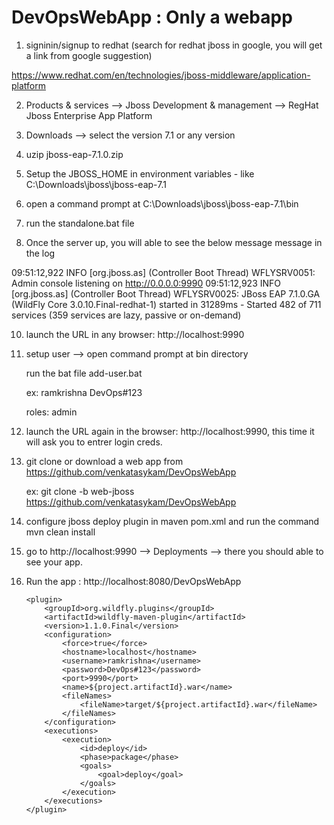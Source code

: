 # DevOpsWebApp : Only a webapp

1. signinin/signup to redhat (search for redhat jboss in google, you will get a link from google suggestion)

https://www.redhat.com/en/technologies/jboss-middleware/application-platform

2. Products & services --> Jboss Development & management --> RegHat Jboss Enterprise App Platform

4. Downloads --> select the version 7.1 or any version

5. uzip jboss-eap-7.1.0.zip

6. Setup the JBOSS_HOME in environment variables - like C:\Downloads\jboss\jboss-eap-7.1

7. open a command prompt at C:\Downloads\jboss\jboss-eap-7.1\bin

8. run the standalone.bat file

9. Once the server up, you will able to see the below message message in the log

09:51:12,922 INFO  [org.jboss.as] (Controller Boot Thread) WFLYSRV0051: Admin console listening on http://0.0.0.0:9990
09:51:12,923 INFO  [org.jboss.as] (Controller Boot Thread) WFLYSRV0025: JBoss EAP 7.1.0.GA (WildFly Core 3.0.10.Final-redhat-1) started in 31289ms - Started 482 of 711 services (359 services are lazy, passive or on-demand)

10. launch the URL in any browser: http://localhost:9990

11. setup user --> open command prompt at bin directory

	run the bat file add-user.bat
	
	ex: ramkrishna DevOps#123

	roles: admin

12. launch the URL again in the browser: http://localhost:9990, this time it will ask you to entrer login creds.

13. git clone or download a web app from https://github.com/venkatasykam/DevOpsWebApp

	ex: git clone -b web-jboss https://github.com/venkatasykam/DevOpsWebApp

14. configure jboss deploy plugin in maven pom.xml and run the command mvn clean install

15. go to http://localhost:9990 --> Deployments --> there you should able to see your app.

16. Run the app : http://localhost:8080/DevOpsWebApp

		<plugin>
			<groupId>org.wildfly.plugins</groupId>
			<artifactId>wildfly-maven-plugin</artifactId>
			<version>1.1.0.Final</version>
			<configuration>
				<force>true</force>
				<hostname>localhost</hostname>
				<username>ramkrishna</username>
				<password>DevOps#123</password>
				<port>9990</port>
				<name>${project.artifactId}.war</name>
				<fileNames>
					<fileName>target/${project.artifactId}.war</fileName>
				</fileNames>
			</configuration>
			<executions>
				<execution>
					<id>deploy</id>
					<phase>package</phase>
					<goals>
						<goal>deploy</goal>
					</goals>
				</execution>
			</executions>
		</plugin>
